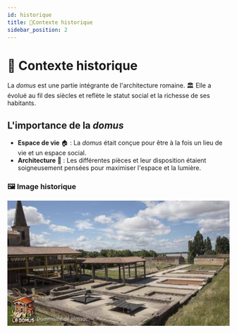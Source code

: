 ```yaml
---
id: historique
title: 📜Contexte historique
sidebar_position: 2
---
```


# 📜 Contexte historique

La *domus* est une partie intégrante de l'architecture romaine. 🏛️ Elle a évolué au fil des siècles et reflète le statut social et la richesse de ses habitants.

## L'importance de la *domus*
- **Espace de vie** 🏠 : La *domus* était conçue pour être à la fois un lieu de vie et un espace social.
- **Architecture** 🧱 : Les différentes pièces et leur disposition étaient soigneusement pensées pour maximiser l'espace et la lumière.

### 🖼️ Image historique
![Dommaine de plassac.png](image%2FDommaine%20de%20plassac.png) 

